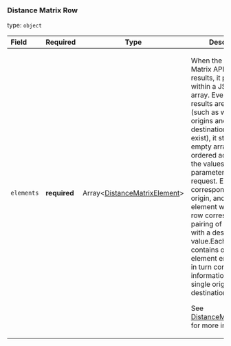 <!--- This is a generated file, do not edit! -->
<!--- [START maps_http_schema_distancematrixrow] -->
<h3 class="schema-object" id="DistanceMatrixRow">Distance Matrix Row</h3>

type: `object`

| Field      | Required     | Type                                                                                 | Description                                                                                                                                                                                                                                                                                                                                                                                                                                                                                                                                                                                                                                                                                                             |
| :--------- | ------------ | ------------------------------------------------------------------------------------ | ----------------------------------------------------------------------------------------------------------------------------------------------------------------------------------------------------------------------------------------------------------------------------------------------------------------------------------------------------------------------------------------------------------------------------------------------------------------------------------------------------------------------------------------------------------------------------------------------------------------------------------------------------------------------------------------------------------------------- |
| `elements` | **required** | Array&lt;[DistanceMatrixElement](#DistanceMatrixElement "DistanceMatrixElement")&gt; | <div class="ref-property-description"><p>When the Distance Matrix API returns results, it places them within a JSON rows array. Even if no results are returned (such as when the origins and/or destinations don't exist), it still returns an empty array.Rows are ordered according to the values in the origin parameter of the request. Each row corresponds to an origin, and each element within that row corresponds to a pairing of the origin with a destination value.Each row array contains one or more element entries, which in turn contain the information about a single origin-destination pairing.</p><p>See <a href="#DistanceMatrixElement">DistanceMatrixElement</a> for more information.</div> |

<!--- [END maps_http_schema_distancematrixrow] -->
